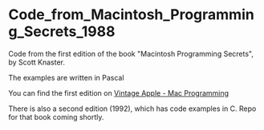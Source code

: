 # Code_from_Macintosh_Programming_Secrets_1988

Code from the first edition of the book "Macintosh Programming Secrets", by Scott Knaster.

The examples are written in Pascal

You can find the first edition on [Vintage Apple - Mac Programming](https://vintageapple.org/macprogramming/)

There is also a second edition (1992), which has code examples in C. Repo for that book coming shortly.
